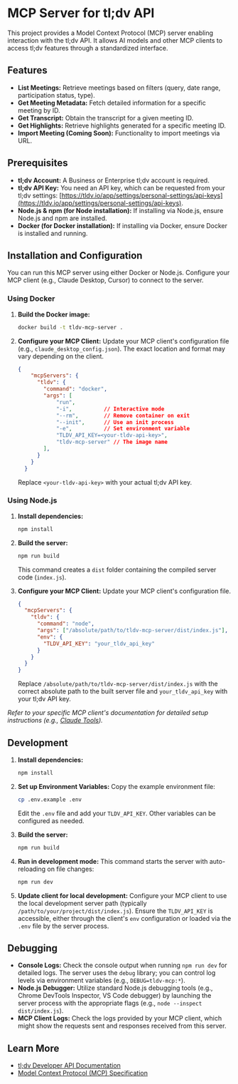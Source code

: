 # MCP Server for tl;dv API

This project provides a Model Context Protocol (MCP) server enabling interaction with the tl;dv API. It allows AI models and other MCP clients to access tl;dv features through a standardized interface.

## Features

*   **List Meetings:** Retrieve meetings based on filters (query, date range, participation status, type).
*   **Get Meeting Metadata:** Fetch detailed information for a specific meeting by ID.
*   **Get Transcript:** Obtain the transcript for a given meeting ID.
*   **Get Highlights:** Retrieve highlights generated for a specific meeting ID.
*   **Import Meeting (Coming Soon):** Functionality to import meetings via URL.

## Prerequisites

*   **tl;dv Account:** A Business or Enterprise tl;dv account is required.
*   **tl;dv API Key:** You need an API key, which can be requested from your tl;dv settings: [https://tldv.io/app/settings/personal-settings/api-keys](https://tldv.io/app/settings/personal-settings/api-keys).
*   **Node.js & npm (for Node installation):** If installing via Node.js, ensure Node.js and npm are installed.
*   **Docker (for Docker installation):** If installing via Docker, ensure Docker is installed and running.

## Installation and Configuration

You can run this MCP server using either Docker or Node.js. Configure your MCP client (e.g., Claude Desktop, Cursor) to connect to the server.

### Using Docker

1.  **Build the Docker image:**
    ```bash
    docker build -t tldv-mcp-server .
    ```

2.  **Configure your MCP Client:**
    Update your MCP client's configuration file (e.g., `claude_desktop_config.json`). The exact location and format may vary depending on the client.

    ```json
    {
        "mcpServers": {
          "tldv": {
            "command": "docker",
            "args": [
                "run",
                "-i",          // Interactive mode
                "--rm",        // Remove container on exit
                "--init",      // Use an init process
                "-e",          // Set environment variable
                "TLDV_API_KEY=<your-tldv-api-key>",
                "tldv-mcp-server" // The image name
            ],
          }
        }
      }
    ```
    Replace `<your-tldv-api-key>` with your actual tl;dv API key.

### Using Node.js

1.  **Install dependencies:**
    ```bash
    npm install
    ```

2.  **Build the server:**
    ```bash
    npm run build
    ```
    This command creates a `dist` folder containing the compiled server code (`index.js`).

3.  **Configure your MCP Client:**
    Update your MCP client's configuration file.

    ```json
    {
      "mcpServers": {
        "tldv": {
          "command": "node",
          "args": ["/absolute/path/to/tldv-mcp-server/dist/index.js"],
          "env": {
            "TLDV_API_KEY": "your_tldv_api_key"
          }
        }
      }
    }
    ```
    Replace `/absolute/path/to/tldv-mcp-server/dist/index.js` with the correct absolute path to the built server file and `your_tldv_api_key` with your tl;dv API key.

*Refer to your specific MCP client's documentation for detailed setup instructions (e.g., [Claude Tools](https://modelcontextprotocol.io/quickstart/user)).*

## Development

1.  **Install dependencies:**
    ```bash
    npm install
    ```

2.  **Set up Environment Variables:**
    Copy the example environment file:
    ```bash
    cp .env.example .env
    ```
    Edit the `.env` file and add your `TLDV_API_KEY`. Other variables can be configured as needed.

3.  **Build the server:**
    ```bash
    npm run build
    ```

4.  **Run in development mode:**
    This command starts the server with auto-reloading on file changes:
    ```bash
    npm run dev
    ```

5.  **Update client for local development:**
    Configure your MCP client to use the local development server path (typically `/path/to/your/project/dist/index.js`). Ensure the `TLDV_API_KEY` is accessible, either through the client's `env` configuration or loaded via the `.env` file by the server process.

## Debugging

*   **Console Logs:** Check the console output when running `npm run dev` for detailed logs. The server uses the `debug` library; you can control log levels via environment variables (e.g., `DEBUG=tldv-mcp:*`).
*   **Node.js Debugger:** Utilize standard Node.js debugging tools (e.g., Chrome DevTools Inspector, VS Code debugger) by launching the server process with the appropriate flags (e.g., `node --inspect dist/index.js`).
*   **MCP Client Logs:** Check the logs provided by your MCP client, which might show the requests sent and responses received from this server.

## Learn More

*   [tl;dv Developer API Documentation](https://doc.tldv.io/)
*   [Model Context Protocol (MCP) Specification](https://modelcontextprotocol.dev/)
